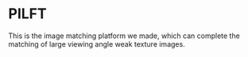 # PILFT
This is the image matching platform we made, which can complete the matching of large viewing angle weak texture images.
